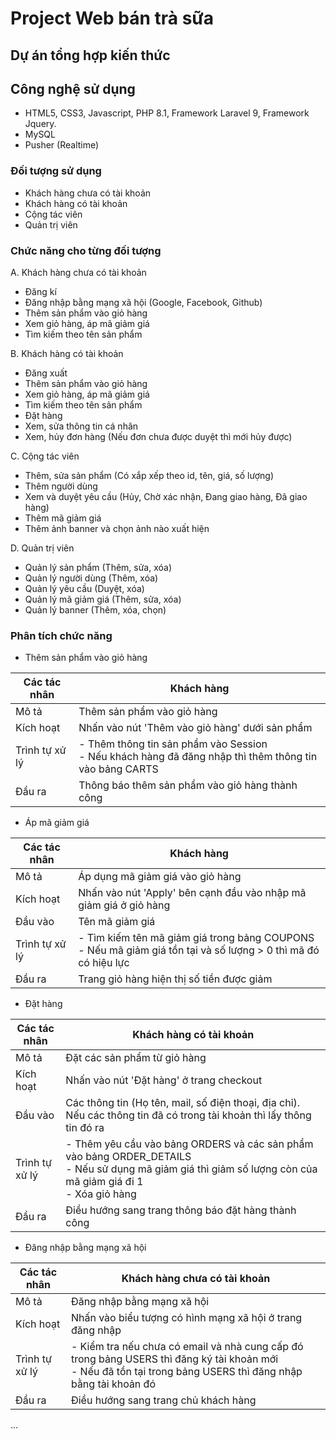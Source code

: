 # Project Web bán trà sữa
 
## Dự án tổng hợp kiến thức
## Công nghệ sử dụng
- HTML5, CSS3, Javascript, PHP 8.1, Framework Laravel 9, Framework Jquery.
- MySQL
- Pusher (Realtime)

### Đối tượng sử dụng
- Khách hàng chưa có tài khoản
- Khách hàng có tài khoản
- Cộng tác viên
- Quản trị viên

### Chức năng cho từng đối tượng
A. Khách hàng chưa có tài khoản
- Đăng kí
- Đăng nhập bằng mạng xã hội (Google, Facebook, Github)
- Thêm sản phẩm vào giỏ hàng
- Xem giỏ hàng, áp mã giảm giá
- Tìm kiếm theo tên sản phẩm

B. Khách hàng có tài khoản
- Đăng xuất
- Thêm sản phẩm vào giỏ hàng
- Xem giỏ hàng, áp mã giảm giá
- Tìm kiếm theo tên sản phẩm
- Đặt hàng
- Xem, sửa thông tin cá nhân
- Xem, hủy đơn hàng (Nếu đơn chưa được duyệt thì mới hủy được)

C. Cộng tác viên
- Thêm, sửa sản phẩm (Có xắp xếp theo id, tên, giá, số lượng)
- Thêm người dùng
- Xem và duyệt yêu cầu (Hủy, Chờ xác nhận, Đang giao hàng, Đã giao hàng)
- Thêm mã giảm giá
- Thêm ảnh banner và chọn ảnh nào xuất hiện

D. Quản trị viên
- Quản lý sản phẩm (Thêm, sửa, xóa)
- Quản lý người dùng (Thêm, xóa)
- Quản lý yêu cầu (Duyệt, xóa)
- Quản lý mã giảm giá (Thêm, sửa, xóa)
- Quản lý banner (Thêm, xóa, chọn)
### Phân tích chức năng
- Thêm sản phẩm vào giỏ hàng

Các tác nhân  | Khách hàng
------------- | -------------
Mô tả  | Thêm sản phẩm vào giỏ hàng
Kích hoạt  | Nhấn vào nút 'Thêm vào giỏ hàng' dưới sản phẩm
Trình tự xử lý  | - Thêm thông tin sản phẩm vào Session <br> - Nếu khách hàng đã đăng nhập thì thêm thông tin vào bảng CARTS
Đầu ra  | Thông báo thêm sản phẩm vào giỏ hàng thành công

- Áp mã giảm giá

Các tác nhân  | Khách hàng
------------- | -------------
Mô tả  | Áp dụng mã giảm giá vào giỏ hàng
Kích hoạt  | Nhấn vào nút 'Apply' bên cạnh đầu vào nhập mã giảm giá ở giỏ hàng
Đầu vào  | Tên mã giảm giá
Trình tự xử lý  | - Tìm kiếm tên mã giảm giá trong bảng COUPONS <br> - Nếu mã giảm giá tồn tại và số lượng > 0 thì mã đó có hiệu lực
Đầu ra  | Trang giỏ hàng hiện thị số tiền được giảm

- Đặt hàng

Các tác nhân  | Khách hàng có tài khoản
------------- | -------------
Mô tả  | Đặt các sản phẩm từ giỏ hàng
Kích hoạt  | Nhấn vào nút 'Đặt hàng' ở trang checkout
Đầu vào  | Các thông tin (Họ tên, mail, số điện thoại, địa chỉ). Nếu các thông tin đã có trong tài khoản thì lấy thông tin đó ra
Trình tự xử lý  | - Thêm yêu cầu vào bảng ORDERS và các sản phẩm vào bảng ORDER_DETAILS <br> - Nếu sử dụng mã giảm giá thì giảm số lượng còn của mã giảm giá đi 1 <br> - Xóa giỏ hàng
Đầu ra  | Điều hướng sang trang thông báo đặt hàng thành công

- Đăng nhập bằng mạng xã hội

Các tác nhân  | Khách hàng chưa có tài khoản
------------- | -------------
Mô tả  | Đăng nhập bằng mạng xã hội
Kích hoạt  | Nhấn vào biểu tượng có hình mạng xã hội ở trang đăng nhập
Trình tự xử lý  | - Kiểm tra nếu chưa có email và nhà cung cấp đó trong bảng USERS thì đăng ký tài khoản mới <br> - Nếu đã tồn tại trong bảng USERS thì đăng nhập bằng tài khoản đó
Đầu ra  | Điều hướng sang trang chủ khách hàng

...
